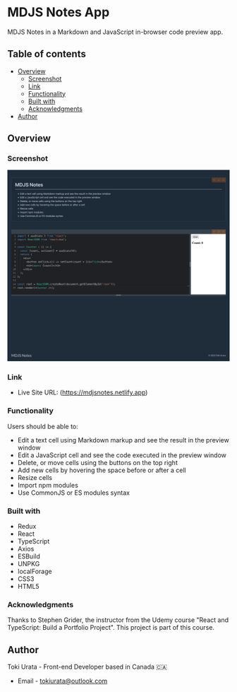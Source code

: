 # MDJS Notes App

MDJS Notes in a Markdown and JavaScript in-browser code preview app.

## Table of contents

- [Overview](#overview)
  - [Screenshot](#screenshot)
  - [Link](#link)
  - [Functionality](#functionality)
  - [Built with](#built-with)
  - [Acknowledgments](#acknowledgments)
- [Author](#author)

## Overview

### Screenshot

![mdjsnotes](/src/assets/images/screenshot.png)

### Link

- Live Site URL: (https://mdjsnotes.netlify.app)

### Functionality

Users should be able to:

- Edit a text cell using Markdown markup and see the result in the preview window
- Edit a JavaScript cell and see the code executed in the preview window
- Delete, or move cells using the buttons on the top right
- Add new cells by hovering the space before or after a cell
- Resize cells
- Import npm modules
- Use CommonJS or ES modules syntax

### Built with

- Redux
- React
- TypeScript
- Axios
- ESBuild
- UNPKG
- localForage
- CSS3
- HTML5

### Acknowledgments

Thanks to Stephen Grider, the instructor from the Udemy course "React and TypeScript: Build a Portfolio Project". This project is part of this course.

## Author

Toki Urata - Front-end Developer based in Canada 🇨🇦

- Email - [tokiurata@outlook.com](mailto:tokiurata@outlook.com)
